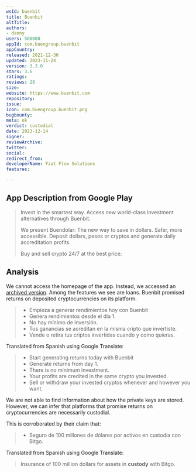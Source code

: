 ```yaml
---
wsId: buenbit
title: Buenbit
altTitle: 
authors:
- danny
users: 500000
appId: com.buengroup.buenbit
appCountry: 
released: 2021-12-30
updated: 2023-11-24
version: 3.3.0
stars: 3.6
ratings: 
reviews: 26
size: 
website: https://www.buenbit.com
repository: 
issue: 
icon: com.buengroup.buenbit.png
bugbounty: 
meta: ok
verdict: custodial
date: 2023-12-14
signer: 
reviewArchive: 
twitter: 
social: 
redirect_from: 
developerName: Fiat Flow Solutions
features: 

---
```


## App Description from Google Play

> Invest in the smartest way.
> Access new world-class investment alternatives through Buenbit.
>
> We present Buendolar: The new way to save in dollars. Safer, more accessible.
> Deposit dollars, pesos or cryptos and generate daily accreditation profits.
>
> Buy and sell crypto 24/7 at the best price:

## Analysis 

We cannot access the homepage of the app. Instead, we accessed an [archived version](https://web.archive.org/web/20220117152712/https://www.buenbit.com/es-mx#compra-y-vende-cripto). Among the features we see are loans. Buenbit promised returns on deposited cryptocurrencies on its platform. 

> - Empieza a generar rendimientos hoy con Buenbit
> - Genera rendimientos desde el día 1.
> - No hay mínimo de inversión.
> - Tus ganancias se acreditan en la misma cripto que invertiste.
> - Vende o retira tus criptos invertidas cuando y como quieras.

Translated from Spanish using Google Translate:

> - Start generating returns today with Buenbit
> - Generate returns from day 1.
> - There is no minimum investment.
> - Your profits are credited in the same crypto you invested.
> - Sell or withdraw your invested cryptos whenever and however you want.

We are not able to find information about how the private keys are stored. However, we can infer that platforms that promise returns on cryptocurrencies are necessarily custodial. 

This is corroborated by their claim that: 

> - Seguro de 100 millones de dólares por activos en custodia con Bitgo.

Translated from Spanish using Google Translate: 

> Insurance of 100 million dollars for assets in **custody** with Bitgo.
